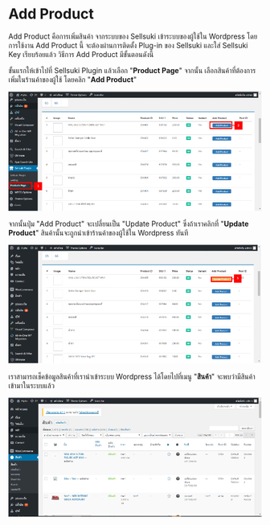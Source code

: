 # Add Product

Add Product คือการเพิ่มสินค้า จากระบบของ Sellsuki เข้าระบบของผู้ใช้ใน Wordpress โดยการใช้งาน Add Product นี้ จะต้องผ่านการติดตั้ง Plug-in ของ Sellsuki และใส่ Sellsuki Key เรียบร้อยแล้ว วิธีการ Add Product มีขั้นตอนดังนี้

ขั้นแรกให้เข้าไปที่ Sellsuki Plugin แล้วเลือก "**Product Page**" จากนั้น เลือกสินค้าที่ต้องการเพิ่มในร้านค้าของผู้ใช้ โดยคลิก "**Add Product**"

![](/assets/import12.png)

จากนั้นปุ่ม "Add Product" จะเปลี่ยนเป็น "Update Product" ซึ่งถ้าเราคลิกที่ "**Update Product**" สินค้านั้นจะถูกนำเข้าร้านค้าของผู้ใช้ใน Wordpress ทันที

![](/assets/import13.png)

เราสามารถเช็คข้อมูลสินค้าที่เรานำเข้าระบบ Wordpress ได้โดยไปที่เมนู "**สินค้า**" จะพบว่ามีสินค้าเข้ามาในระบบแล้ว

![](/assets/import14.png)



